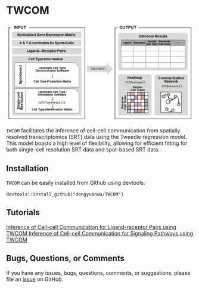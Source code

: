 # TWCOM

<p align="center">
	<img src="https://github.com/dongyuanwu/TWCOM/blob/main/Workflow.png">
</p>

`TWCOM` facilitates the inference of cell-cell communication from spatially resolved transcriptomics (SRT) data using the Tweedie regression model. This model boasts a high level of flexibility, allowing for efficient fitting for both single-cell resolution SRT data and spot-based SRT data.

## Installation

`TWCOM` can be easily installed from Github using devtools:

```
devtools::install_github("dongyuanwu/TWCOM")
```

## Tutorials

<a href="https://htmlpreview.github.io/?https://github.com/dongyuanwu/TWCOM/blob/main/tutorial/TWCOM_Introduction.html" target="_blank">
	Inference of Cell-cell Communication for Ligand-receptor Pairs using TWCOM
</a>

<a href="https://htmlpreview.github.io/?https://github.com/dongyuanwu/TWCOM/blob/main/tutorial/TWCOM_Pathway_Introduction.html" target="_blank">
	Inference of Cell-cell Communication for Signaling Pathways using TWCOM
</a>

## Bugs, Questions, or Comments

If you have any issues, bugs, questions, comments, or suggestions, please file an <a href="https://github.com/dongyuanwu/TWCOM/issues">issue</a> on GitHub.
